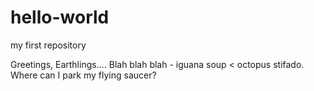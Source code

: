 # hello-world
my first repository

Greetings, Earthlings....
Blah blah blah - iguana soup < octopus stifado.
Where can I park my flying saucer?
